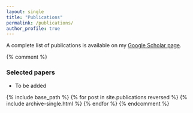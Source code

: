 ```yaml
---
layout: single
title: "Publications"
permalink: /publications/
author_profile: true
---
```


A complete list of publications is available on my [Google Scholar page](https://scholar.google.com/citations?user=7HjP2gYAAAAJ&hl=en).

{% comment %}
### Selected papers
- To be added

{% include base_path %}
{% for post in site.publications reversed %}
  {% include archive-single.html %}
{% endfor %}
{% endcomment %}